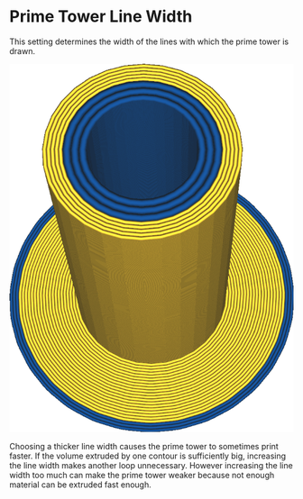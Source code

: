 Prime Tower Line Width
====
This setting determines the width of the lines with which the prime tower is drawn.

![The blue material has a larger line width than the yellow material](images/prime_tower_line_width.png)

Choosing a thicker line width causes the prime tower to sometimes print faster. If the volume extruded by one contour is sufficiently big, increasing the line width makes another loop unnecessary. However increasing the line width too much can make the prime tower weaker because not enough material can be extruded fast enough.